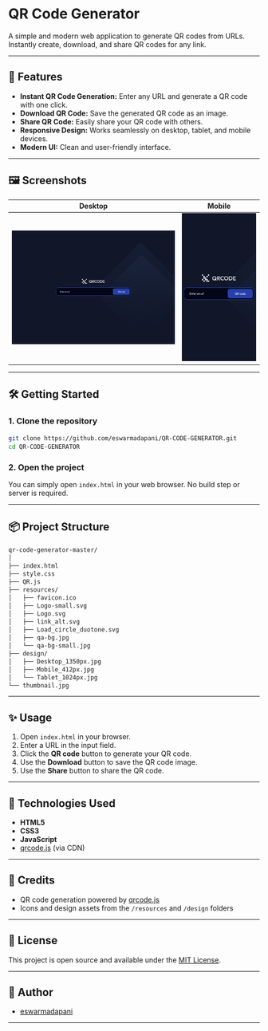 # QR Code Generator

A simple and modern web application to generate QR codes from URLs. Instantly create, download, and share QR codes for any link.

---

## 🚀 Features

- **Instant QR Code Generation:** Enter any URL and generate a QR code with one click.
- **Download QR Code:** Save the generated QR code as an image.
- **Share QR Code:** Easily share your QR code with others.
- **Responsive Design:** Works seamlessly on desktop, tablet, and mobile devices.
- **Modern UI:** Clean and user-friendly interface.

---

## 🖼️ Screenshots

| Desktop | Mobile |
| ------- | ------ |
| ![Desktop Screenshot](design/Desktop_1350px.jpg) | ![Mobile Screenshot](design/Mobile_412px.jpg) |

---

## 🛠️ Getting Started

### 1. Clone the repository

```sh
git clone https://github.com/eswarmadapani/QR-CODE-GENERATOR.git
cd QR-CODE-GENERATOR
```

### 2. Open the project

You can simply open `index.html` in your web browser. No build step or server is required.

---

## 📦 Project Structure

```
qr-code-generator-master/
│
├── index.html
├── style.css
├── QR.js
├── resources/
│   ├── favicon.ico
│   ├── Logo-small.svg
│   ├── Logo.svg
│   ├── link_alt.svg
│   ├── Load_circle_duotone.svg
│   ├── qa-bg.jpg
│   └── qa-bg-small.jpg
├── design/
│   ├── Desktop_1350px.jpg
│   ├── Mobile_412px.jpg
│   └── Tablet_1024px.jpg
└── thumbnail.jpg
```

---

## ✨ Usage

1. Open `index.html` in your browser.
2. Enter a URL in the input field.
3. Click the **QR code** button to generate your QR code.
4. Use the **Download** button to save the QR code image.
5. Use the **Share** button to share the QR code.

---

## 🧰 Technologies Used

- **HTML5**
- **CSS3**
- **JavaScript**
- [qrcode.js](https://github.com/soldair/node-qrcode) (via CDN)

---

## 🙏 Credits

- QR code generation powered by [qrcode.js](https://github.com/soldair/node-qrcode)
- Icons and design assets from the `/resources` and `/design` folders

---

## 📄 License

This project is open source and available under the [MIT License](LICENSE).

---

## 👤 Author

- [eswarmadapani](https://github.com/eswarmadapani)

--- 